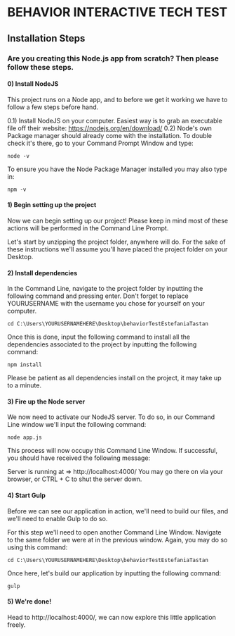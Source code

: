 # BEHAVIOR INTERACTIVE TECH TEST
## Installation Steps

### Are you creating this Node.js app from scratch? Then please follow these steps.

#### 0) Install NodeJS

This project runs on a Node app, and to before we get it working we have to follow a few steps before hand.

0.1) Install NodeJS on your computer. Easiest way is to grab an executable file off their website: https://nodejs.org/en/download/
0.2) Node's own Package manager should already come with the installation. To double check it's there, go to your Command Prompt Window and type:

```
node -v
```

To ensure you have the Node Package Manager installed you may also type in:

```
npm -v
```

#### 1) Begin setting up the project

Now we can begin setting up our project! Please keep in mind most of these actions will be performed in the Command Line Prompt.

Let's start by unzipping the project folder, anywhere will do. For the sake of these instructions we'll assume you'll have placed the project folder on your Desktop.

#### 2) Install dependencies

In the Command Line, navigate to the project folder by inputting the following command and pressing enter. Don't forget to replace YOURUSERNAME with the username you chose for yourself on your computer.

```
cd C:\Users\YOURUSERNAMEHERE\Desktop\behaviorTestEstefaniaTastan
```

Once this is done, input the following command to install all the dependencies associated to the project by inputting the following command:

```
npm install
```

Please be patient as all dependencies install on the project, it may take up to a minute.

#### 3) Fire up the Node server

We now need to activate our NodeJS server. To do so, in our Command Line window we'll input the following command:

```
node app.js
```

This process will now occupy this Command Line Window. If successful, you should have received the following message:

Server is running at => http://localhost:4000/
You may go there on via your browser, or CTRL + C to shut the server down.

#### 4) Start Gulp

Before we can see our application in action, we'll need to build our files, and we'll need to enable Gulp to do so.

For this step we'll need to open another Command Line Window. Navigate to the same folder we were at in the previous window. Again, you may do so using this command:

```
cd C:\Users\YOURUSERNAMEHERE\Desktop\behaviorTestEstefaniaTastan
```

Once here, let's build our application by inputting the following command:

```
gulp
```

#### 5) We're done!

Head to http://localhost:4000/, we can now explore this little application freely.
